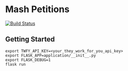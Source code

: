 # Mash Petitions
[![Build Status](https://travis-ci.org/MashSoftware/petitions.svg?branch=master)](https://travis-ci.org/MashSoftware/petitions)

## Getting Started
```
export TWFY_API_KEY=<your_they_work_for_you_api_key>
export FLASK_APP=application/__init__.py
export FLASK_DEBUG=1
flask run
```
